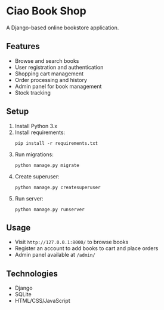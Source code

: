 # Ciao Book Shop

A Django-based online bookstore application.

## Features

- Browse and search books
- User registration and authentication
- Shopping cart management
- Order processing and history
- Admin panel for book management
- Stock tracking

## Setup

1. Install Python 3.x
2. Install requirements:
   ```
   pip install -r requirements.txt
   ```
3. Run migrations:
   ```
   python manage.py migrate
   ```
4. Create superuser:
   ```
   python manage.py createsuperuser
   ```
5. Run server:
   ```
   python manage.py runserver
   ```

## Usage

- Visit `http://127.0.0.1:8000/` to browse books
- Register an account to add books to cart and place orders
- Admin panel available at `/admin/`

## Technologies

- Django
- SQLite
- HTML/CSS/JavaScript